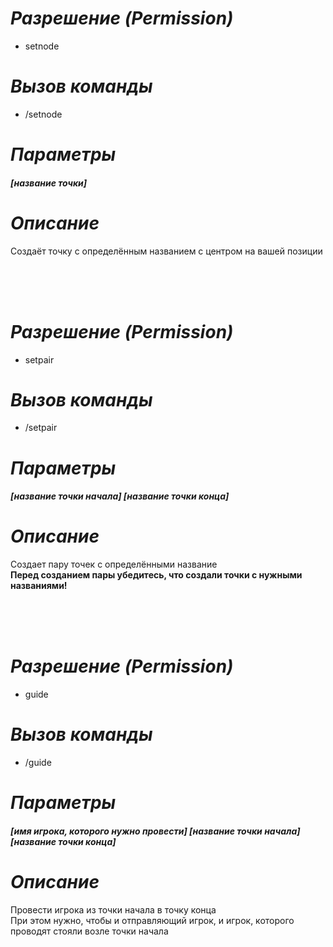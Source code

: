 # _Разрешение (Permission)_
* setnode

# _Вызов команды_
* /setnode

# _Параметры_
###### **[название точки]**

# _Описание_
  Создаёт точку с определённым названием с центром на вашей позиции
  
<br><br><br>



# _Разрешение (Permission)_
* setpair

# _Вызов команды_
* /setpair

# _Параметры_
###### **[название точки начала] [название точки конца]**

# _Описание_
  Создает пару точек с определёнными название<br>
  **Перед созданием пары убедитесь, что создали точки с нужными названиями!** 
  
  <br><br><br>
  
  
  
  # _Разрешение (Permission)_
* guide

# _Вызов команды_
* /guide

# _Параметры_
###### **[имя игрока, которого нужно провести] [название точки начала] [название точки конца]**

# _Описание_
  Провести игрока из точки начала в точку конца<br>
  При этом нужно, чтобы и отправляющий игрок, и игрок, которого проводят стояли возле точки начала<br>  
